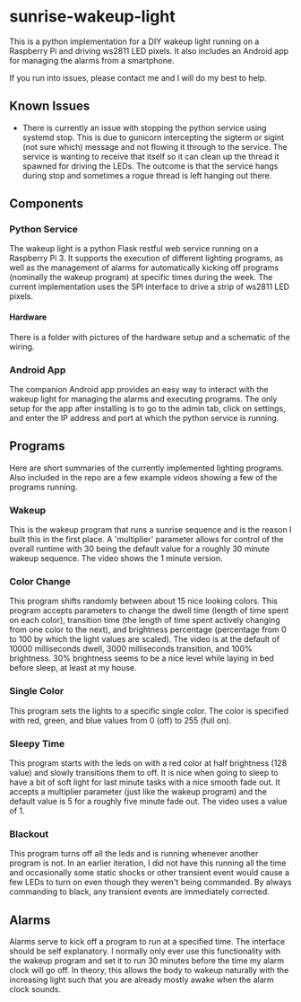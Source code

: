 # sunrise-wakeup-light
This is a python implementation for a DIY wakeup light running on a Raspberry Pi and driving ws2811 LED pixels. It also includes an Android app for managing the alarms from a smartphone.

If you run into issues, please contact me and I will do my best to help.

## Known Issues
 - There is currently an issue with stopping the python service using systemd stop. This is due to gunicorn intercepting the sigterm or sigint (not sure which) message and not flowing it through to the service. The service is wanting to receive that itself so it can clean up the thread it spawned for driving the LEDs. The outcome is that the service hangs during stop and sometimes a rogue thread is left hanging out there.

## Components
### Python Service
The wakeup light is a python Flask restful web service running on a Raspberry Pi 3. It supports the execution of different lighting programs, as well as the management of alarms for automatically kicking off programs (nominally the wakeup program) at specific times during the week. The current implementation uses the SPI interface to drive a strip of ws2811 LED pixels.

#### Hardware
There is a folder with pictures of the hardware setup and a schematic of the wiring.

### Android App
The companion Android app provides an easy way to interact with the wakeup light for managing the alarms and executing programs. The only setup for the app after installing is to go to the admin tab, click on settings, and enter the IP address and port at which the python service is running.


## Programs
Here are short summaries of the currently implemented lighting programs. Also included in the repo are a few example videos showing a few of the programs running.

### Wakeup
This is the wakeup program that runs a sunrise sequence and is the reason I built this in the first place. A 'multiplier' parameter allows for control of the overall runtime with 30 being the default value for a roughly 30 minute wakeup sequence. The video shows the 1 minute version.

### Color Change
This program shifts randomly between about 15 nice looking colors. This program accepts parameters to change the dwell time (length of time spent on each color), transition time (the length of time spent actively changing from one color to the next), and brightness percentage (percentage from 0 to 100 by which the light values are scaled). The video is at the default of 10000 milliseconds dwell, 3000 milliseconds transition, and 100% brightness. 30% brightness seems to be a nice level while laying in bed before sleep, at least at my house.

### Single Color
This program sets the lights to a specific single color. The color is specified with red, green, and blue values from 0 (off) to 255 (full on).

### Sleepy Time
This program starts with the leds on with a red color at half brightness (128 value) and slowly transitions them to off. It is nice when going to sleep to have a bit of soft light for last minute tasks with a nice smooth fade out. It accepts a multiplier parameter (just like the wakeup program) and the default value is 5 for a roughly five minute fade out. The video uses a value of 1.

### Blackout
This program turns off all the leds and is running whenever another program is not. In an earlier iteration, I did not have this running all the time and occasionally some static shocks or other transient event would cause a few LEDs to turn on even though they weren't being commanded. By always commanding to black, any transient events are immediately corrected.


## Alarms
Alarms serve to kick off a program to run at a specified time. The interface should be self explanatory. I normally only ever use this functionality with the wakeup program and set it to run 30 minutes before the time my alarm clock will go off. In theory, this allows the body to wakeup naturally with the increasing light such that you are already mostly awake when the alarm clock sounds.


